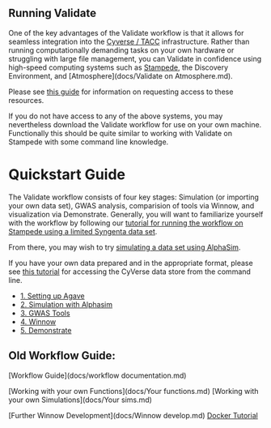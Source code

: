 ## Running Validate

One of the key advantages of the Validate workflow is that it allows for seamless integration into the [Cyverse / TACC](docs/Intro_to_CyVerse.md) infrastructure. Rather than running computationally demanding tasks on your own hardware or struggling with large file management, you can Validate in confidence using high-speed computing systems such as [Stampede](docs/Stampede-guide.md), the Discovery Environment, and [Atmosphere](docs/Validate on Atmosphere.md).

Please see [this guide](docs/Account-setup.md) for information on requesting access to these resources.

If you do not have access to any of the above systems, you may nevertheless download the Validate workflow for use on your own machine. Functionally this should be quite similar to working with Validate on Stampede with some command line knowledge.

# Quickstart Guide

The Validate workflow consists of four key stages: Simulation (or importing your own data set), GWAS analysis, comparision of tools via Winnow, and visualization via Demonstrate. Generally, you will want to familiarize yourself with the workflow by following our [tutorial for running the workflow on Stampede using a limited Syngenta data set](docs/syngenta_stampede.md).

From there, you may wish to try [simulating a data set using AlphaSim](docs/alphasim.md).

If you have your own data prepared and in the appropriate format, please see [this tutorial](docs/datastore.md) for accessing the CyVerse data store from the command line.

* [1. Setting up Agave](docs/agave.md)
* [2. Simulation with Alphasim](docs/alphasim.md)
* [3. GWAS Tools](docs/gwas_index.md)
* [4. Winnow](docs/winnow.md)
* [5. Demonstrate](docs/demonstrate.md)

## Old Workflow Guide:

[Workflow Guide](docs/workflow documentation.md) 

[Working with your own Functions](docs/Your functions.md)
[Working with your own Simulations](docs/Your sims.md)

[Further Winnow Development](docs/Winnow develop.md)
[Docker Tutorial](docs/docker_info/Docker_Tutorial.md)


